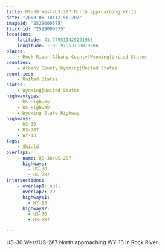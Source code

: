 ```yaml
---
title: US-30 West/US-287 North approaching WY-13
date: "2008-05-18T12:56:20Z"
imageid: "2529000575"
flickrid: "2529000575"
location:
    latitude: 41.749511429291985
    longitude: -105.97553730010986
places:
    - Rock River|Albany County|Wyoming|United States
counties:
    - Albany County|Wyoming|United States
countries:
    - United States
states:
    - Wyoming|United States
highwaytypes:
    - US Highway
    - US Highway
    - Wyoming State Highway
highways:
    - US-30
    - US-287
    - WY-13
tags:
    - Shield
overlaps:
    - name: US-30/US-287
      highways:
        - US-30
        - US-287
intersections:
    - overlap1: null
      overlap2: 29
      highways1:
        - WY-13
      highways2:
        - US-30
        - US-287

---
```

US-30 West/US-287 North approaching WY-13 in Rock River.